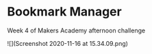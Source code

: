 # Bookmark Manager
Week 4 of Makers Academy afternoon challenge

![](Screenshot 2020-11-16 at 15.34.09.png)
